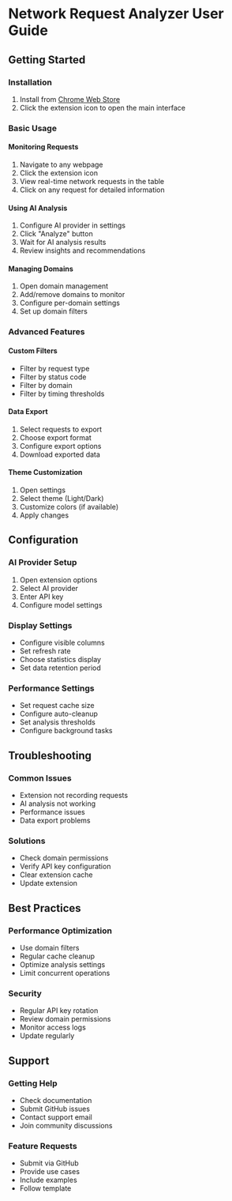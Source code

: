# Network Request Analyzer User Guide

## Getting Started

### Installation
1. Install from [Chrome Web Store](https://chromewebstore.google.com/detail/network-request-analyzer/nbhkalnbmfkedmigpehagkcoocogegcp)
2. Click the extension icon to open the main interface

### Basic Usage

#### Monitoring Requests
1. Navigate to any webpage
2. Click the extension icon
3. View real-time network requests in the table
4. Click on any request for detailed information

#### Using AI Analysis
1. Configure AI provider in settings
2. Click "Analyze" button
3. Wait for AI analysis results
4. Review insights and recommendations

#### Managing Domains
1. Open domain management
2. Add/remove domains to monitor
3. Configure per-domain settings
4. Set up domain filters

### Advanced Features

#### Custom Filters
- Filter by request type
- Filter by status code
- Filter by domain
- Filter by timing thresholds

#### Data Export
1. Select requests to export
2. Choose export format
3. Configure export options
4. Download exported data

#### Theme Customization
1. Open settings
2. Select theme (Light/Dark)
3. Customize colors (if available)
4. Apply changes

## Configuration

### AI Provider Setup
1. Open extension options
2. Select AI provider
3. Enter API key
4. Configure model settings

### Display Settings
- Configure visible columns
- Set refresh rate
- Choose statistics display
- Set data retention period

### Performance Settings
- Set request cache size
- Configure auto-cleanup
- Set analysis thresholds
- Configure background tasks

## Troubleshooting

### Common Issues
- Extension not recording requests
- AI analysis not working
- Performance issues
- Data export problems

### Solutions
- Check domain permissions
- Verify API key configuration
- Clear extension cache
- Update extension

## Best Practices

### Performance Optimization
- Use domain filters
- Regular cache cleanup
- Optimize analysis settings
- Limit concurrent operations

### Security
- Regular API key rotation
- Review domain permissions
- Monitor access logs
- Update regularly

## Support

### Getting Help
- Check documentation
- Submit GitHub issues
- Contact support email
- Join community discussions

### Feature Requests
- Submit via GitHub
- Provide use cases
- Include examples
- Follow template